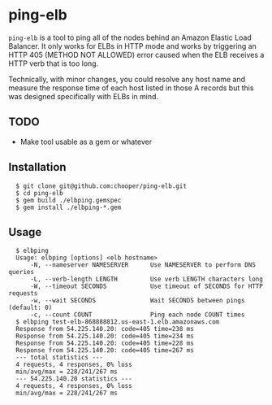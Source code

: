 # ping-elb

`ping-elb` is a tool to ping all of the nodes behind an Amazon Elastic
Load Balancer. It only works for ELBs in HTTP mode and works by
triggering an HTTP 405 (METHOD NOT ALLOWED) error caused when the ELB
receives a HTTP verb that is too long.

Technically, with minor changes, you could resolve any host name and
measure the response time of each host listed in those A records but
this was designed specifically with ELBs in mind.

## TODO

* Make tool usable as a gem or whatever

## Installation

```
  $ git clone git@github.com:chooper/ping-elb.git
  $ cd ping-elb
  $ gem build ./elbping.gemspec
  $ gem install ./elbping-*.gem
```

## Usage

```
  $ elbping
  Usage: elbping [options] <elb hostname>
      -N, --nameserver NAMESERVER      Use NAMESERVER to perform DNS queries
      -L, --verb-length LENGTH         Use verb LENGTH characters long
      -W, --timeout SECONDS            Use timeout of SECONDS for HTTP requests
      -w, --wait SECONDS               Wait SECONDS between pings (default: 0)
      -c, --count COUNT                Ping each node COUNT times
  $ elbping test-elb-868888812.us-east-1.elb.amazonaws.com
  Response from 54.225.140.20: code=405 time=238 ms
  Response from 54.225.140.20: code=405 time=234 ms
  Response from 54.225.140.20: code=405 time=228 ms
  Response from 54.225.140.20: code=405 time=267 ms
  --- total statistics ---
  4 requests, 4 responses, 0% loss
  min/avg/max = 228/241/267 ms
  --- 54.225.140.20 statistics ---
  4 requests, 4 responses, 0% loss
  min/avg/max = 228/241/267 ms
```


